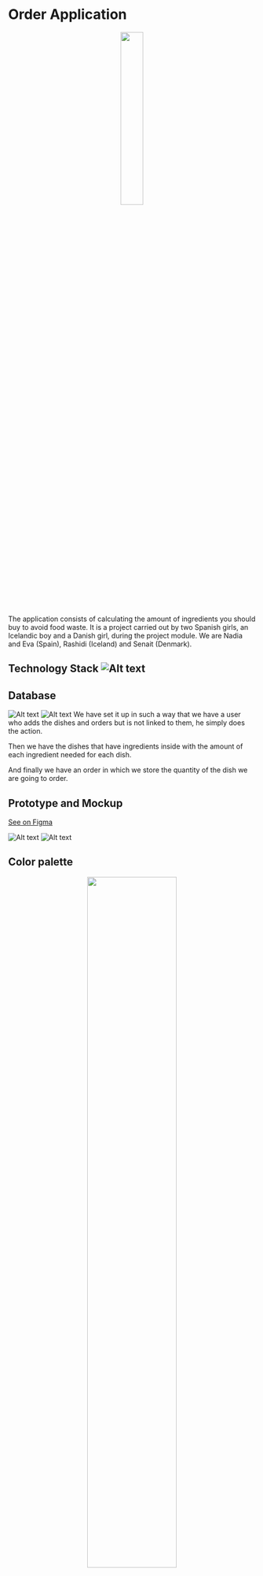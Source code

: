 # Order Application 
<p align="center" >
<img src="images/logo.png"  width="30%">
</p>

The application consists of calculating the amount of ingredients you should buy to avoid food waste.
It is a project carried out by two Spanish girls, an Icelandic boy and a Danish girl, during the project module. We are Nadia and Eva (Spain), Rashidi (Iceland) and Senait (Denmark).

## Technology Stack ![Alt text](https://img.shields.io/badge/NODE.JS-REACT-blue)

## Database

![Alt text](images/diagram.png)
![Alt text](images/diagram2.png)
We have set it up in such a way that we have a user who adds the dishes and orders but is not linked to them, he simply does the action.

Then we have the dishes that have ingredients inside with the amount of each ingredient needed for each dish.

And finally we have an order in which we store the quantity of the dish we are going to order.

## Prototype and Mockup

[See on Figma](https://www.figma.com/file/rN4FQyZgl0tJy8hxuMCu3A/Restaurant-Manage?node-id=0%3A1&t=JINppABec3hiLXl9-1)

![Alt text](images/mockup.png)
![Alt text](images/prototype.png)

## Color palette

<p align="center" >
<img src="images/Palette.png"  width="60%">
</p>

We chose this color palette because it is a reference to food and at the same time it combines well with the chosen logo.

## Planning

### Week 1

We started doing the design sprint, analyzing the problem, which was food waste, and what we wanted to do to solve it, we also conducted interviews to obtain more detailed information from professionals on the subject.

Then we make diagrams as follows:

-Empathy Map
![Alt text](images/empathyMap.png)

-User Persona
- Purpose
![Alt text](images/UP_purpose.png)
- Persona
![Alt text](images/UP_persona.png)
- Whats now?
![Alt text](images/UP_whatnow.png)

-Journey Map
![Alt text](images/journeyMap.png)

-Scenarios
![Alt text](images/Scenarios1.png)
![Alt text](images/Scenarios2.png)

-How Might We?
![Alt text](images/hmw.png)

-Crazy 8's
![Alt text](images/Crazy8s.png)

Then we chose the palette we were going to use, the final prototype and its components and fonts.

## Week 2

We start programming the backend and the frontend aesthetics.

## Week 3

We made the services and connected backend with frontend.

# Division of tasks (planning with Trello)

Eva: 
- Frontend Services
    - Add dish service
    - Auth header
    - Auth service
    - Http common
    - Ingredient service
- Add menu page
- Profile page
- Login page

Nadia:
- Entire backend: 
    - Controllers
    - Models
    - Routes
    - Image upload
    - Authentification
- Frontend header
- Order calculated with backend
- Shopping list calculated with backend
- Readme
- Diagrams
- Postman documentation
- Backend hosting
- Frontend hosting
- DB hosting

Rashidi: 
- Create order page
- Home page
- Shopping list page

Senait: 
- Contact page

# Installation and start

![Alt text](images/openfolder.png) ![Alt text](images/newterminal.png)

```bash 
cd YOUR FOLDER
git clone https://github.com/Senu14/Order-app.git
```

![Alt text](https://img.shields.io/badge/backend-node.js-green)

```bash 
cd order-app/backend
npm i
```
Create the .env file

```javascript
JWT_SECRET=

MYSQL_DATABASE=order_db
MYSQL_USER=
MYSQL_PASSWORD=
MYSQL_ROOT_PASSWORD=

DB_HOST=localhost

NODE_ENV=development
```

``` bash
node index.js
```

![Alt text](https://img.shields.io/badge/frontend-react-blue)

```bash 
cd order-app/frontend
npm i
npm start
```

# Documentation

[POSTMAN](https://documenter.getpostman.com/view/17513635/2s93Jus2bh)